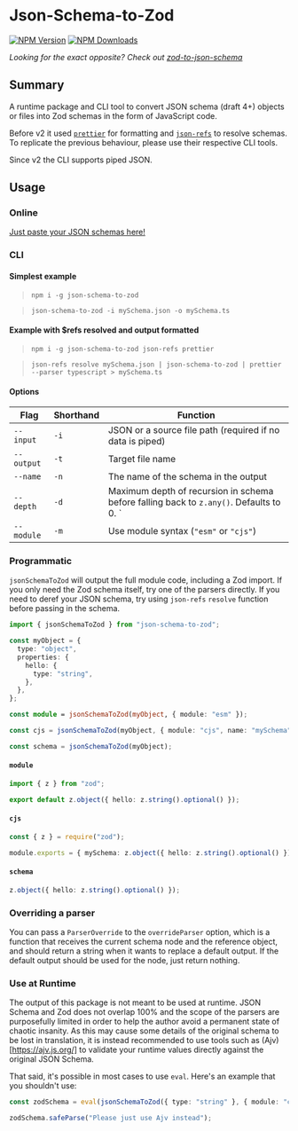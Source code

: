 # Json-Schema-to-Zod

[![NPM Version](https://img.shields.io/npm/v/json-schema-to-zod.svg)](https://npmjs.org/package/json-schema-to-zod)
[![NPM Downloads](https://img.shields.io/npm/dw/json-schema-to-zod.svg)](https://npmjs.org/package/json-schema-to-zod)

_Looking for the exact opposite? Check out [zod-to-json-schema](https://npmjs.org/package/zod-to-json-schema)_

## Summary

A runtime package and CLI tool to convert JSON schema (draft 4+) objects or files into Zod schemas in the form of JavaScript code.

Before v2 it used [`prettier`](https://www.npmjs.com/package/prettier) for formatting and [`json-refs`](https://www.npmjs.com/package/json-refs) to resolve schemas. To replicate the previous behaviour, please use their respective CLI tools.

Since v2 the CLI supports piped JSON.

## Usage

### Online

[Just paste your JSON schemas here!](https://stefanterdell.github.io/json-schema-to-zod-react/)

### CLI

#### Simplest example

> `npm i -g json-schema-to-zod`

> `json-schema-to-zod -i mySchema.json -o mySchema.ts`

#### Example with $refs resolved and output formatted

> `npm i -g json-schema-to-zod json-refs prettier`

> `json-refs resolve mySchema.json | json-schema-to-zod | prettier --parser typescript > mySchema.ts`

#### Options

| Flag       | Shorthand | Function                                                                                |
| ---------- | --------- | --------------------------------------------------------------------------------------- |
| `--input`  | `-i`      | JSON or a source file path (required if no data is piped)                               |
| `--output` | `-t`      | Target file name                                                                        |
| `--name`   | `-n`      | The name of the schema in the output                                                    |
| `--depth`  | `-d`      | Maximum depth of recursion in schema before falling back to `z.any()`. Defaults to 0. ` |
| `--module` | `-m`      | Use module syntax (`"esm"` or `"cjs"`)                                                  |

### Programmatic

`jsonSchemaToZod` will output the full module code, including a Zod import. If you only need the Zod schema itself, try one of the parsers directly. If you need to deref your JSON schema, try using `json-refs` `resolve` function before passing in the schema.

```typescript
import { jsonSchemaToZod } from "json-schema-to-zod";

const myObject = {
  type: "object",
  properties: {
    hello: {
      type: "string",
    },
  },
};

const module = jsonSchemaToZod(myObject, { module: "esm" });

const cjs = jsonSchemaToZod(myObject, { module: "cjs", name: "mySchema" });

const schema = jsonSchemaToZod(myObject);
```

#### `module`

```typescript
import { z } from "zod";

export default z.object({ hello: z.string().optional() });
```

#### `cjs`

```typescript
const { z } = require("zod");

module.exports = { mySchema: z.object({ hello: z.string().optional() }) };
```

#### `schema`

```typescript
z.object({ hello: z.string().optional() });
```

### Overriding a parser

You can pass a `ParserOverride` to the `overrideParser` option, which is a function that receives the current schema node and the reference object, and should return a string when it wants to replace a default output. If the default output should be used for the node, just return nothing.

### Use at Runtime

The output of this package is not meant to be used at runtime. JSON Schema and Zod does not overlap 100% and the scope of the parsers are purposefully limited in order to help the author avoid a permanent state of chaotic insanity. As this may cause some details of the original schema to be lost in translation, it is instead recommended to use tools such as (Ajv)[https://ajv.js.org/] to validate your runtime values directly against the original JSON Schema.

That said, it's possible in most cases to use `eval`. Here's an example that you shouldn't use:

```typescript
const zodSchema = eval(jsonSchemaToZod({ type: "string" }, { module: "cjs" }));

zodSchema.safeParse("Please just use Ajv instead");
```
